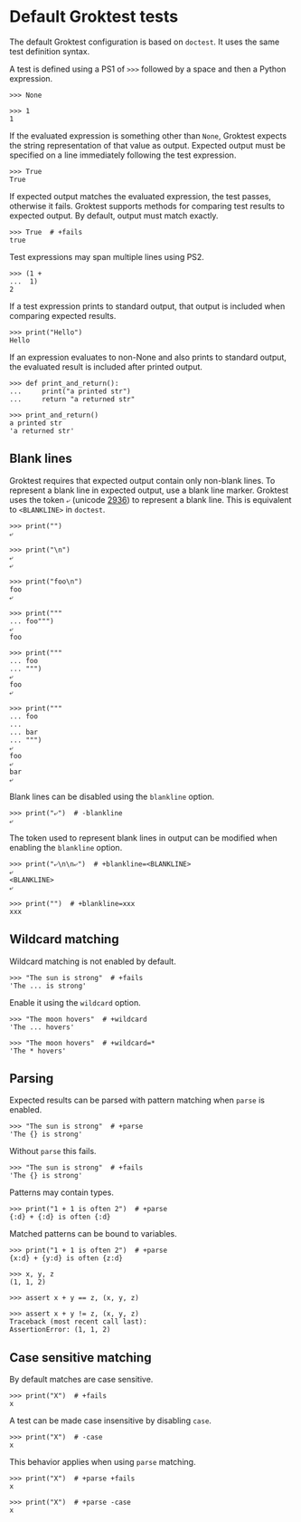 # Default Groktest tests

The default Groktest configuration is based on `doctest`. It uses the
same test definition syntax.

A test is defined using a PS1 of `>>>` followed by a space and then a
Python expression.

    >>> None

    >>> 1
    1

If the evaluated expression is something other than `None`, Groktest
expects the string representation of that value as output. Expected
output must be specified on a line immediately following the test
expression.

    >>> True
    True

If expected output matches the evaluated expression, the test passes,
otherwise it fails. Groktest supports methods for comparing test results
to expected output. By default, output must match exactly.

    >>> True  # +fails
    true

Test expressions may span multiple lines using PS2.

    >>> (1 +
    ...  1)
    2

If a test expression prints to standard output, that output is included
when comparing expected results.

    >>> print("Hello")
    Hello

If an expression evaluates to non-None and also prints to standard
output, the evaluated result is included after printed output.

    >>> def print_and_return():
    ...     print("a printed str")
    ...     return "a returned str"

    >>> print_and_return()
    a printed str
    'a returned str'

## Blank lines

Groktest requires that expected output contain only non-blank lines. To
represent a blank line in expected output, use a blank line marker. Groktest
uses the token `⤶` (unicode [2936](https://www.compart.com/en/unicode/U+2936))
to represent a blank line. This is equivalent to `<BLANKLINE>` in `doctest`.

    >>> print("")
    ⤶

    >>> print("\n")
    ⤶
    ⤶

    >>> print("foo\n")
    foo
    ⤶

    >>> print("""
    ... foo""")
    ⤶
    foo

    >>> print("""
    ... foo
    ... """)
    ⤶
    foo
    ⤶

    >>> print("""
    ... foo
    ...
    ... bar
    ... """)
    ⤶
    foo
    ⤶
    bar
    ⤶

Blank lines can be disabled using the `blankline` option.

    >>> print("⤶")  # -blankline
    ⤶

The token used to represent blank lines in output can be modified when
enabling the `blankline` option.

    >>> print("⤶\n\n⤶")  # +blankline=<BLANKLINE>
    ⤶
    <BLANKLINE>
    ⤶

    >>> print("")  # +blankline=xxx
    xxx

## Wildcard matching

Wildcard matching is not enabled by default.

    >>> "The sun is strong"  # +fails
    'The ... is strong'

Enable it using the `wildcard` option.

    >>> "The moon hovers"  # +wildcard
    'The ... hovers'

    >>> "The moon hovers"  # +wildcard=*
    'The * hovers'

## Parsing

Expected results can be parsed with pattern matching when `parse` is
enabled.

    >>> "The sun is strong"  # +parse
    'The {} is strong'

Without `parse` this fails.

    >>> "The sun is strong"  # +fails
    'The {} is strong'

Patterns may contain types.

    >>> print("1 + 1 is often 2")  # +parse
    {:d} + {:d} is often {:d}

Matched patterns can be bound to variables.

    >>> print("1 + 1 is often 2")  # +parse
    {x:d} + {y:d} is often {z:d}

    >>> x, y, z
    (1, 1, 2)

    >>> assert x + y == z, (x, y, z)

    >>> assert x + y != z, (x, y, z)
    Traceback (most recent call last):
    AssertionError: (1, 1, 2)

## Case sensitive matching

By default matches are case sensitive.

    >>> print("X")  # +fails
    x

A test can be made case insensitive by disabling `case`.

    >>> print("X")  # -case
    x

This behavior applies when using `parse` matching.

    >>> print("X")  # +parse +fails
    x

    >>> print("X")  # +parse -case
    x
